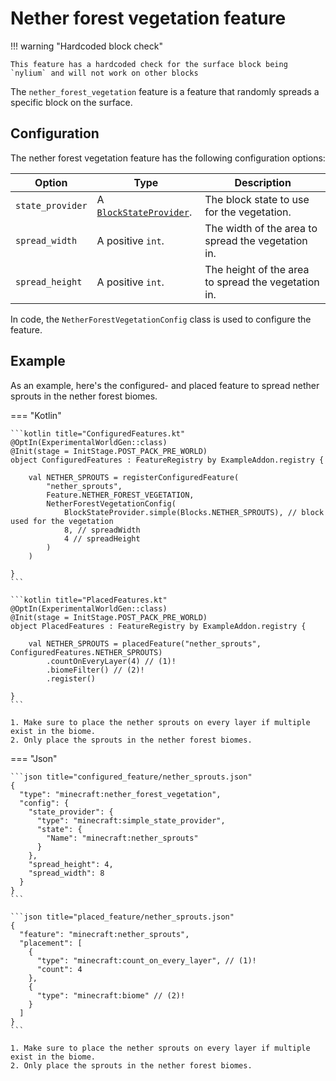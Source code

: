 # Nether forest vegetation feature

!!! warning "Hardcoded block check"

    This feature has a hardcoded check for the surface block being `nylium` and will not work on other blocks

The `nether_forest_vegetation` feature is a feature that randomly spreads a specific block on the surface.

## Configuration

The nether forest vegetation feature has the following configuration options:

| Option           | Type                                                           | Description                                         |
|------------------|----------------------------------------------------------------|-----------------------------------------------------|
| `state_provider` | A [`BlockStateProvider`](../../types/block-state-provider.md). | The block state to use for the vegetation.          |
| `spread_width`   | A positive `int`.                                              | The width of the area to spread the vegetation in.  |
| `spread_height`  | A positive `int`.                                              | The height of the area to spread the vegetation in. |

In code, the `NetherForestVegetationConfig` class is used to configure the feature.

## Example

As an example, here's the configured- and placed feature to spread nether sprouts in the nether forest biomes.

=== "Kotlin"

    ```kotlin title="ConfiguredFeatures.kt"
    @OptIn(ExperimentalWorldGen::class)
    @Init(stage = InitStage.POST_PACK_PRE_WORLD)
    object ConfiguredFeatures : FeatureRegistry by ExampleAddon.registry {
    
        val NETHER_SPROUTS = registerConfiguredFeature(
            "nether_sprouts",
            Feature.NETHER_FOREST_VEGETATION,
            NetherForestVegetationConfig(
                BlockStateProvider.simple(Blocks.NETHER_SPROUTS), // block used for the vegetation
                8, // spreadWidth
                4 // spreadHeight
            )
        )
    
    }
    ```

    ```kotlin title="PlacedFeatures.kt"
    @OptIn(ExperimentalWorldGen::class)
    @Init(stage = InitStage.POST_PACK_PRE_WORLD)
    object PlacedFeatures : FeatureRegistry by ExampleAddon.registry {
    
        val NETHER_SPROUTS = placedFeature("nether_sprouts", ConfiguredFeatures.NETHER_SPROUTS)
            .countOnEveryLayer(4) // (1)!
            .biomeFilter() // (2)!
            .register()
    
    }
    ```

    1. Make sure to place the nether sprouts on every layer if multiple exist in the biome.
    2. Only place the sprouts in the nether forest biomes.

=== "Json"

    ```json title="configured_feature/nether_sprouts.json"
    {
      "type": "minecraft:nether_forest_vegetation",
      "config": {
        "state_provider": {
          "type": "minecraft:simple_state_provider",
          "state": {
            "Name": "minecraft:nether_sprouts"
          }
        },
        "spread_height": 4,
        "spread_width": 8
      }
    }
    ```
    
    ```json title="placed_feature/nether_sprouts.json"
    {
      "feature": "minecraft:nether_sprouts",
      "placement": [
        {
          "type": "minecraft:count_on_every_layer", // (1)!
          "count": 4
        },
        {
          "type": "minecraft:biome" // (2)!
        }
      ]
    }
    ```

    1. Make sure to place the nether sprouts on every layer if multiple exist in the biome.
    2. Only place the sprouts in the nether forest biomes.